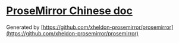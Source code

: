 # [ProseMirror Chinese doc](https://prosemirror.xheldon.com) 

Generated by [https://github.com/xheldon-prosemirror/prosemirror](https://github.com/xheldon-prosemirror/prosemirror) 
